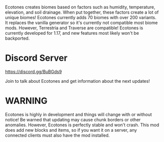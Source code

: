 Ecotones creates biomes based on factors such as humidity, temperature, elevation, and soil drainage. When put together, these factors create a lot of unique biomes! Ecotones currently adds 70 biomes with over 200 variants. It replaces the vanilla generator so it's currently not compatible most biome mods. However, Terrestria and Traverse are compatible! Ecotones is currently developed for 1.17, and new features most likely won't be backported.

 
# Discord Server

https://discord.gg/BuBGds9

Join to talk about Ecotones and get information about the next updates! 

# WARNING

Ecotones is highly in development and things will change with or without notice! Be warned that updating may cause chunk borders or other anomalies. However, Ecotones is perfectly stable and won't crash. This mod does add new blocks and items, so if you want it on a server, any connected clients must also have the mod installed.
